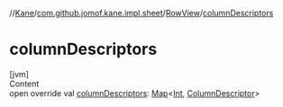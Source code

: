 //[Kane](../../index.md)/[com.github.jomof.kane.impl.sheet](../index.md)/[RowView](index.md)/[columnDescriptors](column-descriptors.md)



# columnDescriptors  
[jvm]  
Content  
open override val [columnDescriptors](column-descriptors.md): [Map](https://kotlinlang.org/api/latest/jvm/stdlib/kotlin.collections/-map/index.html)<[Int](https://kotlinlang.org/api/latest/jvm/stdlib/kotlin/-int/index.html), [ColumnDescriptor](../-column-descriptor/index.md)>  



